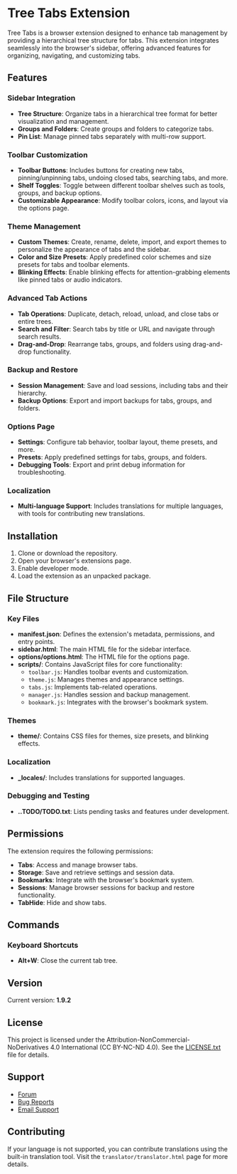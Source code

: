 # Tree Tabs Extension

Tree Tabs is a browser extension designed to enhance tab management by providing a hierarchical tree structure for tabs. This extension integrates seamlessly into the browser's sidebar, offering advanced features for organizing, navigating, and customizing tabs.

## Features

### Sidebar Integration
- **Tree Structure**: Organize tabs in a hierarchical tree format for better visualization and management.
- **Groups and Folders**: Create groups and folders to categorize tabs.
- **Pin List**: Manage pinned tabs separately with multi-row support.

### Toolbar Customization
- **Toolbar Buttons**: Includes buttons for creating new tabs, pinning/unpinning tabs, undoing closed tabs, searching tabs, and more.
- **Shelf Toggles**: Toggle between different toolbar shelves such as tools, groups, and backup options.
- **Customizable Appearance**: Modify toolbar colors, icons, and layout via the options page.

### Theme Management
- **Custom Themes**: Create, rename, delete, import, and export themes to personalize the appearance of tabs and the sidebar.
- **Color and Size Presets**: Apply predefined color schemes and size presets for tabs and toolbar elements.
- **Blinking Effects**: Enable blinking effects for attention-grabbing elements like pinned tabs or audio indicators.

### Advanced Tab Actions
- **Tab Operations**: Duplicate, detach, reload, unload, and close tabs or entire trees.
- **Search and Filter**: Search tabs by title or URL and navigate through search results.
- **Drag-and-Drop**: Rearrange tabs, groups, and folders using drag-and-drop functionality.

### Backup and Restore
- **Session Management**: Save and load sessions, including tabs and their hierarchy.
- **Backup Options**: Export and import backups for tabs, groups, and folders.

### Options Page
- **Settings**: Configure tab behavior, toolbar layout, theme presets, and more.
- **Presets**: Apply predefined settings for tabs, groups, and folders.
- **Debugging Tools**: Export and print debug information for troubleshooting.

### Localization
- **Multi-language Support**: Includes translations for multiple languages, with tools for contributing new translations.

## Installation

1. Clone or download the repository.
2. Open your browser's extensions page.
3. Enable developer mode.
4. Load the extension as an unpacked package.

## File Structure

### Key Files
- **manifest.json**: Defines the extension's metadata, permissions, and entry points.
- **sidebar.html**: The main HTML file for the sidebar interface.
- **options/options.html**: The HTML file for the options page.
- **scripts/**: Contains JavaScript files for core functionality:
  - `toolbar.js`: Handles toolbar events and customization.
  - `theme.js`: Manages themes and appearance settings.
  - `tabs.js`: Implements tab-related operations.
  - `manager.js`: Handles session and backup management.
  - `bookmark.js`: Integrates with the browser's bookmark system.

### Themes
- **theme/**: Contains CSS files for themes, size presets, and blinking effects.

### Localization
- **_locales/**: Includes translations for supported languages.

### Debugging and Testing
- **..TODO/TODO.txt**: Lists pending tasks and features under development.

## Permissions

The extension requires the following permissions:
- **Tabs**: Access and manage browser tabs.
- **Storage**: Save and retrieve settings and session data.
- **Bookmarks**: Integrate with the browser's bookmark system.
- **Sessions**: Manage browser sessions for backup and restore functionality.
- **TabHide**: Hide and show tabs.

## Commands

### Keyboard Shortcuts
- **Alt+W**: Close the current tab tree.

## Version

Current version: **1.9.2**

## License

This project is licensed under the Attribution-NonCommercial-NoDerivatives 4.0 International (CC BY-NC-ND 4.0). See the [LICENSE.txt](LICENSE.txt) file for details.

## Support

- [Forum](https://forum.vivaldi.net/topic/15332/tree-tabs)
- [Bug Reports](https://gitlab.com/kroppy/TreeTabs/issues)
- [Email Support](mailto:karol@jagiello.it)

## Contributing

If your language is not supported, you can contribute translations using the built-in translation tool. Visit the `translator/translator.html` page for more details.
